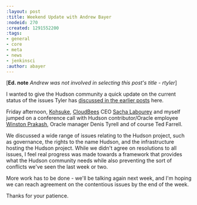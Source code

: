 ```yaml
---
:layout: post
:title: Weekend Update with Andrew Bayer
:nodeid: 270
:created: 1291552200
:tags:
- general
- core
- meta
- news
- jenkinsci
:author: abayer
---
```

[**Ed. note** *Andrew was not involved in selecting this post's title - rtyler*]

I wanted to give the Hudson community a quick update on the current status of the issues Tyler has [discussed in the earlier posts](https://hudson-labs.org/content/whos-driving-thing) here. 

Friday afternoon, [Kohsuke](https://twitter.com/kohsukekawa), [CloudBees](https://www.cloudbees.com) CEO [Sacha Labourey](https://twitter.com/SachaLabourey) and myself jumped on a conference call with Hudson contributor/Oracle employee [Winston Prakash](https://twitter.com/wjprakash), Oracle manager Denis Tyrell and of course Ted Farrell.


We discussed a wide range of issues relating to the Hudson project, such as governance, the rights to the name Hudson, and the infrastructure hosting the Hudson project. While we didn't agree on resolutions to all issues, I feel real progress was made towards a framework that provides what the Hudson community needs while also preventing the sort of conflicts we've seen the last week or two.

More work has to be done - we'll be talking again next week, and I'm hoping we can reach agreement on the contentious issues by the end of the week. 

Thanks for your patience.
